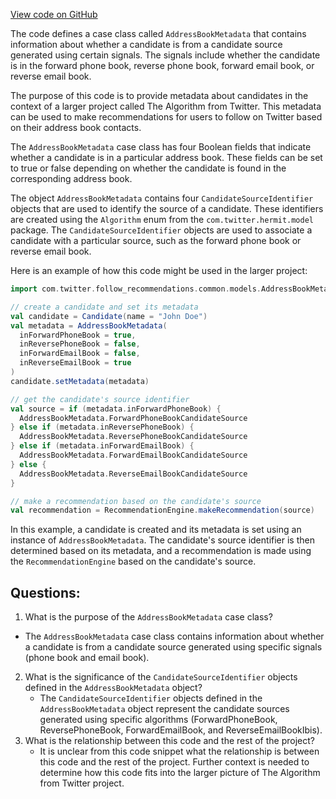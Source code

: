 [View code on GitHub](https://github.com/misbahsy/the-algorithm/follow-recommendations-service/common/src/main/scala/com/twitter/follow_recommendations/common/models/AddressBookMetadata.scala)

The code defines a case class called `AddressBookMetadata` that contains information about whether a candidate is from a candidate source generated using certain signals. The signals include whether the candidate is in the forward phone book, reverse phone book, forward email book, or reverse email book. 

The purpose of this code is to provide metadata about candidates in the context of a larger project called The Algorithm from Twitter. This metadata can be used to make recommendations for users to follow on Twitter based on their address book contacts. 

The `AddressBookMetadata` case class has four Boolean fields that indicate whether a candidate is in a particular address book. These fields can be set to true or false depending on whether the candidate is found in the corresponding address book. 

The object `AddressBookMetadata` contains four `CandidateSourceIdentifier` objects that are used to identify the source of a candidate. These identifiers are created using the `Algorithm` enum from the `com.twitter.hermit.model` package. The `CandidateSourceIdentifier` objects are used to associate a candidate with a particular source, such as the forward phone book or reverse email book. 

Here is an example of how this code might be used in the larger project:

```scala
import com.twitter.follow_recommendations.common.models.AddressBookMetadata

// create a candidate and set its metadata
val candidate = Candidate(name = "John Doe")
val metadata = AddressBookMetadata(
  inForwardPhoneBook = true,
  inReversePhoneBook = false,
  inForwardEmailBook = false,
  inReverseEmailBook = true
)
candidate.setMetadata(metadata)

// get the candidate's source identifier
val source = if (metadata.inForwardPhoneBook) {
  AddressBookMetadata.ForwardPhoneBookCandidateSource
} else if (metadata.inReversePhoneBook) {
  AddressBookMetadata.ReversePhoneBookCandidateSource
} else if (metadata.inForwardEmailBook) {
  AddressBookMetadata.ForwardEmailBookCandidateSource
} else {
  AddressBookMetadata.ReverseEmailBookCandidateSource
}

// make a recommendation based on the candidate's source
val recommendation = RecommendationEngine.makeRecommendation(source)
``` 

In this example, a candidate is created and its metadata is set using an instance of `AddressBookMetadata`. The candidate's source identifier is then determined based on its metadata, and a recommendation is made using the `RecommendationEngine` based on the candidate's source.
## Questions: 
 1. What is the purpose of the `AddressBookMetadata` case class?
   - The `AddressBookMetadata` case class contains information about whether a candidate is from a candidate source generated using specific signals (phone book and email book).
2. What is the significance of the `CandidateSourceIdentifier` objects defined in the `AddressBookMetadata` object?
   - The `CandidateSourceIdentifier` objects defined in the `AddressBookMetadata` object represent the candidate sources generated using specific algorithms (ForwardPhoneBook, ReversePhoneBook, ForwardEmailBook, and ReverseEmailBookIbis).
3. What is the relationship between this code and the rest of the project?
   - It is unclear from this code snippet what the relationship is between this code and the rest of the project. Further context is needed to determine how this code fits into the larger picture of The Algorithm from Twitter project.